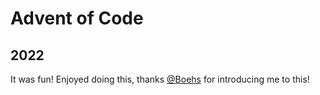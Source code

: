 # Advent of Code

## 2022

It was fun! Enjoyed doing this, thanks [@Boehs](https://github.com/boehs) for introducing me to this!
